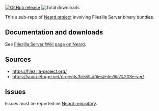 [![GitHub release](https://img.shields.io/github/release/crazy-max/neard-bin-filezilla.svg?style=flat-square)](https://github.com/crazy-max/neard-bin-filezilla/releases/latest)
![Total downloads](https://img.shields.io/github/downloads/crazy-max/neard-bin-filezilla/total.svg?style=flat-square)

This a sub-repo of [Neard project](https://github.com/crazy-max/neard) involving Filezilla Server binary bundles.

## Documentation and downloads

See [Filezilla Server Wiki page on Neard](https://github.com/crazy-max/neard/wiki/binFilezilla).

## Sources

* https://filezilla-project.org/
* https://sourceforge.net/projects/filezilla/files/FileZilla%20Server/

## Issues

Issues must be reported on [Neard repository](https://github.com/crazy-max/neard/issues).
